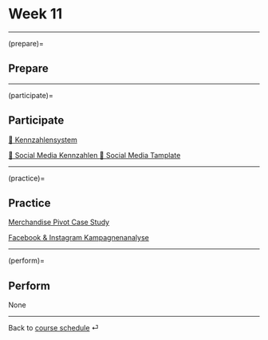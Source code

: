 # Week 11


---

(prepare)=
## Prepare





---


(participate)=
## Participate


[📑 Kennzahlensystem](https://docs.google.com/presentation/d/1evcXWNKDCT_NhHpORhrAN3FnObkk6ONzT6Fzxefbh1I/export/pdf)



[📑 Social Media Kennzahlen ](https://docs.google.com/presentation/d/1OAy9Qe3h0AlePEcYoeHF9qPLL7aGYvlhvvXsANrl9-g/edit?usp=sharing)
[📑 Social Media Tamplate ](https://docs.google.com/presentation/d/15I-qdXuIzqVQo0m7MPdd_u7YK0joMCWU6fHifHkPZHc/edit?usp=sharing)

---


(practice)=
## Practice


[Merchandise Pivot Case Study](https://docs.google.com/spreadsheets/d/1hsUE0PHJR-wmELI8y2XFgcYBFFwqKG4UjI3Y8odM6kU/edit?usp=sharing)

[Facebook & Instagram Kampagnenanalyse](https://docs.google.com/spreadsheets/d/1iknTvUj8DiQFkgs64_eLz7TNHENr0mtd4jk9L7hetcU/edit?usp=sharing)

---

(perform)=
## Perform

None

---

Back to [course schedule](../docs/course-schedule.md) ⏎
